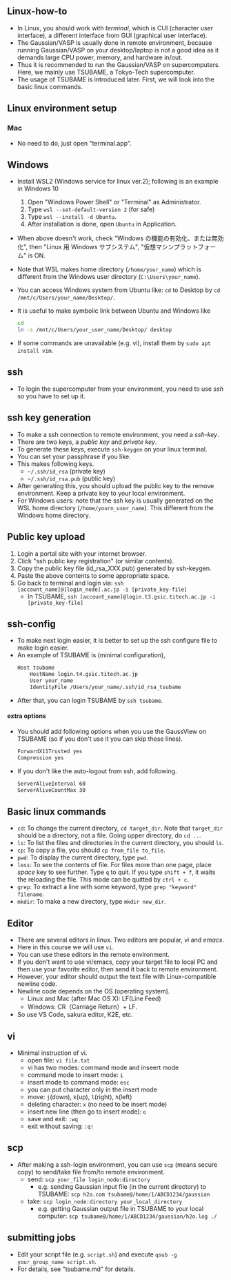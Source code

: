 ## Linux-how-to
* In Linux, you should work with *terminal*, which is CUI (character user interface), a different interface from GUI (graphical user interface).
* The Gaussian/VASP is usually done in remote environment, because running Gaussian/VASP on your desktop/laptop is not a good idea as it demands large CPU power, memory, and hardware in/out.
* Thus it is recommended to run the Gaussian/VASP on supercomputers. Here, we mainly use TSUBAME, a Tokyo-Tech supercomputer.
* The usage of TSUBAME is introduced later. First, we will look into the basic linux commands.

## Linux environment setup
### Mac
* No need to do, just open "terminal.app".

## Windows
* Install WSL2 (Windows service for linux ver.2); following is an example in Windows 10
    1. Open "Windows Power Shell" or "Terminal" as Administrator.
    2. Type `wsl --set-default-version 2` (for safe)
    3. Type `wsl --install -d Ubuntu`.
    4. After installation is done, open `Ubuntu` in Application.

* When above doesn't work, check "Windows の機能の有効化、または無効化", then "Linux 用 Windows サブシステム", "仮想マシンプラットフォーム" is ON.
* Note that WSL makes home directory (`/home/your_name`) which is different from the Windows user directory (`C:\Users\your_name`).
* You can access Windows system from Ubuntu like: `cd` to Desktop by `cd /mnt/c/Users/your_name/Desktop/`.
* It is useful to make symbolic link between Ubuntu and Windows like
    ```bash
    cd
    ln -s /mnt/c/Users/your_user_name/Desktop/ desktop
    ```
* If some commands are unavailable (e.g. vi), install them by `sudo apt install vim`.

## ssh
* To login the supercomputer from your environment, you need to use *ssh* so you have to set up it.

## ssh key generation
* To make a ssh connection to remote environment, you need a *ssh-key*.
* There are two keys, a *public key* and  *private key*.
* To generate these keys, execute `ssh-keygen` on your linux terminal.
* You can set your passphrase if you like.
* This makes following keys.
    + `~/.ssh/id_rsa` (private key)
    + `~/.ssh/id_rsa.pub` (public key)
* After generating this, you should upload the public key to the remove environment. Keep a private key to your local environment.
* For Windows users: note that the ssh key is usually generated on the WSL home directory (`/home/yourn_user_name`). This different from the Windows home directory.

## Public key upload
1. Login a portal site with your internet browser.
2. Click "ssh public key registration" (or similar contents).
3. Copy the public key file (id_rsa_XXX.pub) generated by ssh-keygen.
4. Paste the above contents to some appropriate space.
5. Go back to terminal and login via: `ssh [account_name]@[login_node].ac.jp -i [private_key-file]`
    * In TSUBAME, `ssh [account_name]@login.t3.gsic.titech.ac.jp -i [private_key-file]`

## ssh-config
* To make next login easier, it is better to set up the ssh configure file to make login easier.
* An example of TSUBAME is (minimal configuration),
    ```bash
    Host tsubame
        HostName login.t4.gsic.titech.ac.jp
        User your_name
        IdentityFile /Users/your_name/.ssh/id_rsa_tsubame
    ```
* After that, you can login TSUBAME by `ssh tsubame`.

#### extra options
* You should add following options when you use the GaussView on TSUBAME (so if you don't use it you can skip these lines).
    ```bash
    ForwardX11Trusted yes
    Compression yes
    ```
* If you don't like the auto-logout from ssh, add following.
    ```bash
    ServerAliveInterval 60
    ServerAliveCountMax 30
    ```

## Basic linux commands
* `cd`: To change the current directory, `cd target_dir`. Note that `target_dir` should be a directory, not a file. Going upper directory, do `cd ..`.
* `ls`: To list the files and directories in the current directory, you should `ls`.
* `cp`: To copy a file, you should `cp from_file to_file`.
* `pwd`: To display the current directory, type `pwd`.
* `less`: To see the contents of file. For files more than one page, place *space* key to see further. Type `q` to quit. If you type `shift + f`, it waits the reloading the file. This mode can be quitted by `ctrl + c`.
* `grep`: To extract a line with some keyword, type `grep "keyword" filename`.
* `mkdir`: To make a new directory, type `mkdir new_dir`.

## Editor
* There are several editors in linux. Two editors are popular, *vi* and *emacs*.
* Here in this course we will use `vi`.
* You can use these editors in the remote environment.
* If you don't want to use vi/emacs, copy your target file to local PC and then use your favorite editor, then send it back to remote environment.
* However, your editor should output the text file with Linux-compatible newline code.
* Newline code depends on the OS (operating system).
    * Linux and Mac (after Mac OS X): LF(Line Feed)
    * Windows: CR（Carriage Return）+ LF.
* So use VS Code, sakura editor, K2E, etc.

## vi
* Minimal instruction of vi.
    * open file: `vi file.txt`
    * vi has two modes: command mode and inseert mode
    * command mode to insert mode: `i`
    * insert mode to command mode: `esc`
    * you can put character only in the insert mode
    * move: `j`(down), `k`(up), `l`(right), `h`(left)
    * deleting character: `x` (no need to be insert mode)
    * insert new line (then go to insert mode): `o`
    * save and exit: `:wq`
    * exit without saving: `:q!`

## scp
* After making a ssh-login environment, you can use `scp` (means secure copy) to send/take file from/to remote environment.
    * send: `scp your_file login_node:directory`
        * e.g. sending Gaussian input file (in the current directory) to TSUBAME: `scp h2o.com tsubame@/home/1/ABCD1234/gaussian`
    * take: `scp login_node:directory your_local_directory`
        * e.g. getting Gaussian output file in TSUBAME to your local computer: `scp tsubame@/home/1/ABCD1234/gaussian/h2o.log ./`

## submitting jobs
* Edit your script file (e.g. `script.sh`) and execute `qsub -g your_group_name script.sh`.
* For details, see "tsubame.md" for details.
